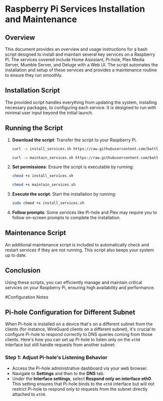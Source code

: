 
# Raspberry Pi Services Installation and Maintenance

## Overview
This document provides an overview and usage instructions for a bash script designed to install and maintain several key services on a Raspberry Pi. The services covered include Home Assistant, Pi-hole, Plex Media Server, Mumble Server, and Deluge with a Web UI. The script automates the installation and setup of these services and provides a maintenance routine to ensure they run smoothly.

## Installation Script
The provided script handles everything from updating the system, installing necessary packages, to configuring each service. It is designed to run with minimal user input beyond the initial launch.

## Running the Script
1. **Download the script**: Transfer the script to your Raspberry Pi.
   ```bash
   curl -o install_services.sh https://raw.githubusercontent.com/battlefeel1942/pi-home/main/install_services.sh
   ```
   ```bash
   curl -o maintain_services.sh https://raw.githubusercontent.com/battlefeel1942/pi-home/main/maintain_services.sh
   ```
3. **Set permissions**: Ensure the script is executable by running:
   ```bash
   chmod +x install_services.sh
   ```
   ```bash
   chmod +x maintain_services.sh
   ```
4. **Execute the script**: Start the installation by running:
   ```bash
   sudo chmod +x install_services.sh
   ```
5. **Follow prompts**: Some services like Pi-hole and Plex may require you to follow on-screen prompts to complete the installation.

## Maintenance Script
An additional maintenance script is included to automatically check and restart services if they are not running. This script also keeps your system up to date.

## Conclusion
Using these scripts, you can efficiently manage and maintain critical services on your Raspberry Pi, ensuring high availability and performance.


#Configuration Notes

## Pi-hole Configuration for Different Subnet
When Pi-hole is installed on a device that's on a different subnet from the clients (for instance, WireGuard clients on a different subnet), it's crucial to configure Pi-hole to respond correctly to DNS queries coming from those clients. Here's how you can set up Pi-hole to listen only on the `eth0` interface but still handle requests from another subnet:

### Step 1: Adjust Pi-hole's Listening Behavior
- Access the Pi-hole administrative dashboard via your web browser.
- Navigate to **Settings** and then to the **DNS** tab.
- Under the **Interface settings**, select **Respond only on interface eth0**. This setting ensures that Pi-hole binds to the `eth0` interface but will not restrict Pi-hole to respond only to requests from the subnet directly attached to `eth0`.
